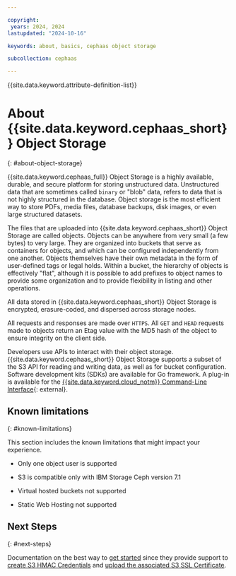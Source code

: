 ```yaml
---

copyright:
 years: 2024, 2024
lastupdated: "2024-10-16"

keywords: about, basics, cephaas object storage

subcollection: cephaas

---
```


{{site.data.keyword.attribute-definition-list}}


# About {{site.data.keyword.cephaas_short}} Object Storage
{: #about-object-storage}

{{site.data.keyword.cephaas_full}} Object Storage is a highly available, durable, and secure platform for storing unstructured data. Unstructured data that are sometimes called `binary` or "blob" data, refers to data that is not highly structured in the database. Object storage is the most efficient way to store PDFs, media files, database backups, disk images, or even large structured datasets.

The files that are uploaded into {{site.data.keyword.cephaas_short}} Object Storage are called objects. Objects can be anywhere from very small (a few bytes) to very large. They are organized into buckets that serve as containers for objects, and which can be configured independently from one another. Objects themselves have their own metadata in the form of user-defined tags or legal holds. Within a bucket, the hierarchy of objects is effectively "flat", although it is possible to add prefixes to object names to provide some organization and to provide flexibility in listing and other operations.

All data stored in {{site.data.keyword.cephaas_short}} Object Storage is encrypted, erasure-coded, and dispersed across storage nodes.

All requests and responses are made over `HTTPS`. All `GET` and `HEAD` requests made to objects return an Etag value with the MD5 hash of the object to ensure integrity on the client side.

Developers use APIs to interact with their object storage. {{site.data.keyword.cephaas_short}} Object Storage supports a subset of the S3 API for reading and writing data, as well as for bucket configuration. Software development kits (SDKs) are available for Go framework. A plug-in is available for the [{{site.data.keyword.cloud_notm}} Command-Line Interface](/docs/cli?topic=cli-getting-started){: external}.


## Known limitations
{: #known-limitations}

This section includes the known limitations that might impact your experience.

* Only one object user is supported

* S3 is compatible only with IBM Storage Ceph version 7.1

* Virtual hosted buckets not supported

* Static Web Hosting not supported



## Next Steps
{: #next-steps}

Documentation on the best way to [get started](/docs/cephaas?topic=cephaas-getting-started) since they provide support to [create S3 HMAC Credentials](/docs/cephaas?topic=cephaas-creating-s3-credential-sds&interface=ui) and [upload the associated S3 SSL Certificate](/docs/cephaas?topic=cephaas-uploading-s3-certificate-sds&interface=ui).

